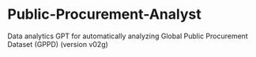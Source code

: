 # Public-Procurement-Analyst

Data analytics GPT for automatically analyzing Global Public Procurement Dataset (GPPD) (version v02g)
